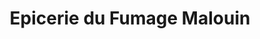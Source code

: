 ---
title: "Epicerie du Fumage Malouin"
url: /saint-malo/epicerie-du-fumage-malouin/
shop: charcuterie
---